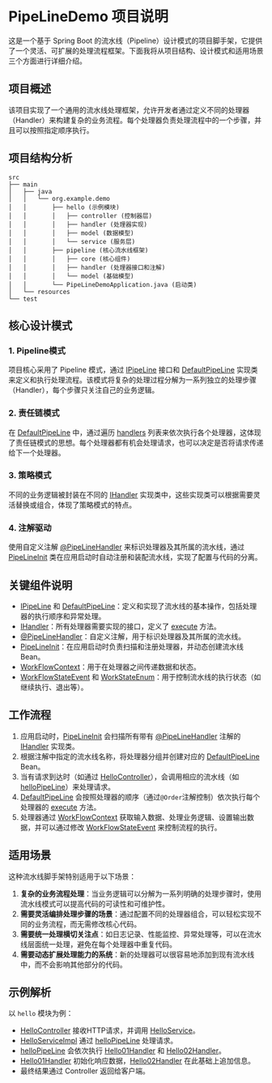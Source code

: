 # PipeLineDemo 项目说明

这是一个基于 Spring Boot 的流水线（Pipeline）设计模式的项目脚手架，它提供了一个灵活、可扩展的处理流程框架。下面我将从项目结构、设计模式和适用场景三个方面进行详细介绍。

## 项目概述

该项目实现了一个通用的流水线处理框架，允许开发者通过定义不同的处理器（Handler）来构建复杂的业务流程。每个处理器负责处理流程中的一个步骤，并且可以按照指定顺序执行。

## 项目结构分析

```plain text
src
├── main
│   ├── java
│   │   └── org.example.demo
│   │       ├── hello (示例模块)
│   │       │   ├── controller (控制器层)
│   │       │   ├── handler (处理器实现)
│   │       │   ├── model (数据模型)
│   │       │   └── service (服务层)
│   │       ├── pipeline (核心流水线框架)
│   │       │   ├── core (核心组件)
│   │       │   ├── handler (处理器接口和注解)
│   │       │   └── model (基础模型)
│   │       └── PipeLineDemoApplication.java (启动类)
│   └── resources
└── test
```

## 核心设计模式

### 1. Pipeline模式

项目核心采用了 Pipeline 模式，通过 [IPipeLine](file:///Users/caiwentao/IdeaProjects/PipeLineDemo/src/main/java/org/example/demo/pipeline/core/IPipeLine.java#L7-L9) 接口和 [DefaultPipeLine](file:///Users/caiwentao/IdeaProjects/PipeLineDemo/src/main/java/org/example/demo/pipeline/core/DefaultPipeLine.java#L15-L48) 实现类来定义和执行处理流程。该模式将复杂的处理过程分解为一系列独立的处理步骤（Handler），每个步骤只关注自己的业务逻辑。

### 2. 责任链模式

在 [DefaultPipeLine](file:///Users/caiwentao/IdeaProjects/PipeLineDemo/src/main/java/org/example/demo/pipeline/core/DefaultPipeLine.java#L15-L48) 中，通过遍历 [handlers](file:///Users/caiwentao/IdeaProjects/PipeLineDemo/src/main/java/org/example/demo/pipeline/core/DefaultPipeLine.java#L20-L20) 列表来依次执行各个处理器，这体现了责任链模式的思想。每个处理器都有机会处理请求，也可以决定是否将请求传递给下一个处理器。

### 3. 策略模式

不同的业务逻辑被封装在不同的 [IHandler](file:///Users/caiwentao/IdeaProjects/PipeLineDemo/src/main/java/org/example/demo/pipeline/handler/IHandler.java#L10-L15) 实现类中，这些实现类可以根据需要灵活替换或组合，体现了策略模式的特点。

### 4. 注解驱动

使用自定义注解 [@PipeLineHandler](file:///Users/caiwentao/IdeaProjects/PipeLineDemo/src/main/java/org/example/demo/pipeline/handler/PipeLineHandler.java#L11-L20) 来标识处理器及其所属的流水线，通过 [PipeLineInit](file:///Users/caiwentao/IdeaProjects/PipeLineDemo/src/main/java/org/example/demo/pipeline/core/PipeLineInit.java#L28-L83) 类在应用启动时自动注册和装配流水线，实现了配置与代码的分离。

## 关键组件说明

- [IPipeLine](file:///Users/caiwentao/IdeaProjects/PipeLineDemo/src/main/java/org/example/demo/pipeline/core/IPipeLine.java#L7-L9) 和 [DefaultPipeLine](file:///Users/caiwentao/IdeaProjects/PipeLineDemo/src/main/java/org/example/demo/pipeline/core/DefaultPipeLine.java#L15-L48)：定义和实现了流水线的基本操作，包括处理器的执行顺序和异常处理。
- [IHandler](file:///Users/caiwentao/IdeaProjects/PipeLineDemo/src/main/java/org/example/demo/pipeline/handler/IHandler.java#L10-L15)：所有处理器需要实现的接口，定义了 [execute](file:///Users/caiwentao/IdeaProjects/PipeLineDemo/src/main/java/org/example/demo/pipeline/handler/IHandler.java#L14-L14) 方法。
- [@PipeLineHandler](file:///Users/caiwentao/IdeaProjects/PipeLineDemo/src/main/java/org/example/demo/pipeline/handler/PipeLineHandler.java#L11-L20)：自定义注解，用于标识处理器及其所属的流水线。
- [PipeLineInit](file:///Users/caiwentao/IdeaProjects/PipeLineDemo/src/main/java/org/example/demo/pipeline/core/PipeLineInit.java#L28-L83)：在应用启动时负责扫描和注册处理器，并动态创建流水线 Bean。
- [WorkFlowContext](file:///Users/caiwentao/IdeaProjects/PipeLineDemo/src/main/java/org/example/demo/pipeline/model/WorkFlowContext.java#L12-L50)：用于在处理器之间传递数据和状态。
- [WorkFlowStateEvent](file:///Users/caiwentao/IdeaProjects/PipeLineDemo/src/main/java/org/example/demo/pipeline/model/WorkFlowStateEvent.java#L9-L12) 和 [WorkStateEnum](file:///Users/caiwentao/IdeaProjects/PipeLineDemo/src/main/java/org/example/demo/pipeline/model/WorkStateEnum.java#L7-L11)：用于控制流水线的执行状态（如继续执行、退出等）。

## 工作流程

1. 应用启动时，[PipeLineInit](file:///Users/caiwentao/IdeaProjects/PipeLineDemo/src/main/java/org/example/demo/pipeline/core/PipeLineInit.java#L28-L83) 会扫描所有带有 [@PipeLineHandler](file:///Users/caiwentao/IdeaProjects/PipeLineDemo/src/main/java/org/example/demo/pipeline/handler/PipeLineHandler.java#L11-L20) 注解的 [IHandler](file:///Users/caiwentao/IdeaProjects/PipeLineDemo/src/main/java/org/example/demo/pipeline/handler/IHandler.java#L10-L15) 实现类。
2. 根据注解中指定的流水线名称，将处理器分组并创建对应的 [DefaultPipeLine](file:///Users/caiwentao/IdeaProjects/PipeLineDemo/src/main/java/org/example/demo/pipeline/core/DefaultPipeLine.java#L15-L48) Bean。
3. 当有请求到达时（如通过 [HelloController](file:///Users/caiwentao/IdeaProjects/PipeLineDemo/src/main/java/org/example/demo/hello/controller/HelloController.java#L16-L26)），会调用相应的流水线（如 [helloPipeLine](file:///Users/caiwentao/IdeaProjects/PipeLineDemo/src/main/java/org/example/demo/hello/service/impl/HelloServiceImpl.java#L21-L22)）来处理请求。
4. [DefaultPipeLine](file:///Users/caiwentao/IdeaProjects/PipeLineDemo/src/main/java/org/example/demo/pipeline/core/DefaultPipeLine.java#L15-L48) 会按照处理器的顺序（通过`@Order`注解控制）依次执行每个处理器的 [execute](file:///Users/caiwentao/IdeaProjects/PipeLineDemo/src/main/java/org/example/demo/pipeline/handler/IHandler.java#L14-L14) 方法。
5. 处理器通过 [WorkFlowContext](file:///Users/caiwentao/IdeaProjects/PipeLineDemo/src/main/java/org/example/demo/pipeline/model/WorkFlowContext.java#L12-L50) 获取输入数据、处理业务逻辑、设置输出数据，并可以通过修改 [WorkFlowStateEvent](file:///Users/caiwentao/IdeaProjects/PipeLineDemo/src/main/java/org/example/demo/pipeline/model/WorkFlowStateEvent.java#L9-L12) 来控制流程的执行。

## 适用场景

这种流水线脚手架特别适用于以下场景：

1. **复杂的业务流程处理**：当业务逻辑可以分解为一系列明确的处理步骤时，使用流水线模式可以提高代码的可读性和可维护性。
2. **需要灵活编排处理步骤的场景**：通过配置不同的处理器组合，可以轻松实现不同的业务流程，而无需修改核心代码。
3. **需要统一处理横切关注点**：如日志记录、性能监控、异常处理等，可以在流水线层面统一处理，避免在每个处理器中重复代码。
4. **需要动态扩展处理能力的系统**：新的处理器可以很容易地添加到现有流水线中，而不会影响其他部分的代码。

## 示例解析

以 `hello` 模块为例：

- [HelloController](file:///Users/caiwentao/IdeaProjects/PipeLineDemo/src/main/java/org/example/demo/hello/controller/HelloController.java#L16-L26) 接收HTTP请求，并调用 [HelloService](file:///Users/caiwentao/IdeaProjects/PipeLineDemo/src/main/java/org/example/demo/hello/service/HelloService.java#L10-L12)。
- [HelloServiceImpl](file:///Users/caiwentao/IdeaProjects/PipeLineDemo/src/main/java/org/example/demo/hello/service/impl/HelloServiceImpl.java#L17-L29) 通过 [helloPipeLine](file:///Users/caiwentao/IdeaProjects/PipeLineDemo/src/main/java/org/example/demo/hello/service/impl/HelloServiceImpl.java#L21-L22) 处理请求。
- [helloPipeLine](file:///Users/caiwentao/IdeaProjects/PipeLineDemo/src/main/java/org/example/demo/hello/service/impl/HelloServiceImpl.java#L21-L22) 会依次执行 [Hello01Handler](file:///Users/caiwentao/IdeaProjects/PipeLineDemo/src/main/java/org/example/demo/hello/handler/Hello01Handler.java#L18-L33) 和 [Hello02Handler](file:///Users/caiwentao/IdeaProjects/PipeLineDemo/src/main/java/org/example/demo/hello/handler/Hello02Handler.java#L18-L27)。
- [Hello01Handler](file:///Users/caiwentao/IdeaProjects/PipeLineDemo/src/main/java/org/example/demo/hello/handler/Hello01Handler.java#L18-L33) 初始化响应数据，[Hello02Handler](file:///Users/caiwentao/IdeaProjects/PipeLineDemo/src/main/java/org/example/demo/hello/handler/Hello02Handler.java#L18-L27) 在此基础上追加信息。
- 最终结果通过 Controller 返回给客户端。
